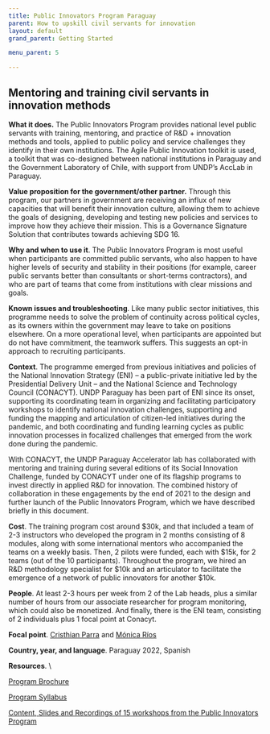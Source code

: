 ```yaml
---
title: Public Innovators Program Paraguay
parent: How to upskill civil servants for innovation
layout: default
grand_parent: Getting Started

menu_parent: 5

---
```


## Mentoring and training civil servants in innovation methods

**What it does.** The Public Innovators Program provides national level public servants with training, mentoring, and practice of R&D + innovation methods and tools, applied to public policy and service challenges they identify in their own institutions. The Agile Public Innovation toolkit is used, a  toolkit that was co-designed between national institutions in Paraguay and the Government Laboratory of Chile, with support from UNDP’s AccLab in Paraguay. 

**Value proposition for the government/other partner.** Through this program, our partners in government are receiving an influx of new capacities that will benefit their innovation culture, allowing them to achieve the goals of designing, developing and testing new policies and services to improve how they achieve their mission. This is a Governance Signature Solution that contributes towards achieving SDG 16.  

**Why and when to use it**. The Public Innovators Program is most useful when participants are committed public servants, who also happen to have higher levels of security and stability in their positions (for example, career public servants better than consultants or short-terms contractors), and who are part of teams that come from institutions with clear missions and goals.  

**Known issues and troubleshooting**. Like many public sector initiatives, this programme needs to solve the problem of continuity across political cycles, as its owners within the government may leave to take on positions elsewhere. On a more operational level, when participants are appointed but do not have commitment, the teamwork suffers. This suggests an opt-in approach to recruiting participants. 

**Context**. The programme emerged from previous initiatives and policies of the National Innovation Strategy (ENI) – a  public-private initiative led by the Presidential Delivery Unit – and the National Science and Technology Council (CONACYT). UNDP Paraguay has been part of ENI since its onset, supporting its coordinating team in organizing and facilitating participatory workshops to identify national innovation challenges, supporting and funding the mapping and articulation of citizen-led initiatives during the pandemic, and both coordinating and funding learning cycles as public innovation processes in focalized challenges that emerged from the work done during the pandemic. 

With CONACYT, the UNDP Paraguay Accelerator lab has collaborated with mentoring and training during several editions of its Social Innovation Challenge, funded by CONACYT under one of its flagship programs to invest directly in applied R&D for innovation. The combined history of collaboration in these engagements by the end of 2021 to the design and further launch of the Public Innovators Program, which we have described briefly in this document.  

**Cost**. The training program cost around $30k, and that included a team of 2-3 instructors who developed the program in 2 months consisting of 8 modules, along with some international mentors who accompanied the teams on a weekly basis. Then, 2 pilots were funded, each with $15k, for 2 teams (out of the 10 participants). Throughout the program, we hired an R&D methodology specialist for $10k and an articulator to facilitate the emergence of a network of public innovators for another $10k. 

**People**. At least 2-3 hours per week from 2 of the Lab heads, plus a similar number of hours from our associate researcher for program monitoring, which could also be monetized. And finally, there is the ENI team, consisting of 2 individuals plus 1 focal point at Conacyt.

**Focal point**. [Cristhian Parra](/national_innovation_ecosystems_toolkit/contributors/Cristhian-Parra.html) and [Mónica Ríos](/national_innovation_ecosystems_toolkit/contributors/Monica-Rios.html)

**Country, year, and language**. Paraguay 2022, Spanish

**Resources**. \

[Program Brochure ](https://drive.google.com/drive/u/1/folders/1tYMYZzm5dSIvAXPwZ1E5mZngW-xrFGRk)

[Program Syllabus](https://drive.google.com/drive/u/1/folders/1tYMYZzm5dSIvAXPwZ1E5mZngW-xrFGRk)

 [Content, Slides and Recordings of 15 workshops from the Public Innovators Program](https://drive.google.com/drive/u/1/folders/1DkX2xO2XDX2U5kWHN-zkU2iufa2cDCvm)